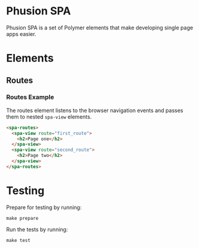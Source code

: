 Phusion SPA
==========

Phusion SPA is a set of Polymer elements that make developing single page apps
easier.

# Elements

## Routes
### Routes Example

The routes element listens to the browser navigation events and passes them to
nested `spa-view` elements.

```html
<spa-routes>
  <spa-view route="first_route">
    <h2>Page one</h2>
  </spa-view>
  <spa-view route="second_route">
    <h2>Page two</h2>
  </spa-view>
</spa-routes>
```

# Testing

Prepare for testing by running:

```
make prepare
```

Run the tests by running:

```
make test
```
